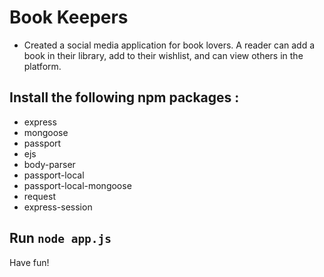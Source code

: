 # Book Keepers
* Created a social media application for book lovers. A reader can add a book in their library, add to their wishlist, and can view others in the platform.
## Install the following npm packages :
* express 
* mongoose
* passport
* ejs 
* body-parser
* passport-local
* passport-local-mongoose
* request
* express-session
## Run ```node app.js```

Have fun!
